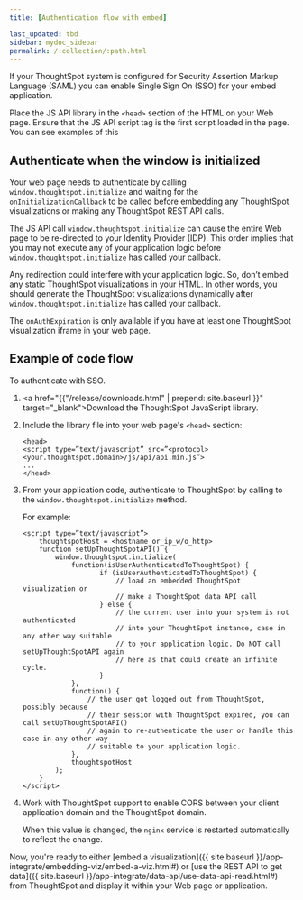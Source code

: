 ```yaml
---
title: [Authentication flow with embed]

last_updated: tbd
sidebar: mydoc_sidebar
permalink: /:collection/:path.html
---
```

If your ThoughtSpot system is configured for Security Assertion Markup Language
(SAML) you can enable Single Sign On (SSO) for your embed application.

Place the JS API library in the `<head>` section of the HTML on your Web page.
Ensure that the JS API script tag is the first script loaded in the page. You can see examples of this

## Authenticate when the window is initialized

Your web page needs to authenticate by calling `window.thoughtspot.initialize`
and waiting for the `onInitializationCallback` to be called before embedding any
ThoughtSpot visualizations or making any ThoughtSpot REST API calls.

The JS API call `window.thoughtspot.initialize` can cause the entire Web page to
be re-directed to your Identity Provider (IDP). This order implies that you may not
execute any of your application logic before `window.thoughtspot.initialize` has
called your callback.

Any redirection could interfere with your application logic. So, don’t embed any
static ThoughtSpot visualizations in your HTML. In other words, you should
generate the ThoughtSpot visualizations dynamically after
`window.thoughtspot.initialize` has called your callback.

The `onAuthExpiration` is only available if you have at least one ThoughtSpot
visualization iframe in your web page.


## Example of code flow

To authenticate with SSO.

1. <a href="{{"/release/downloads.html" | prepend: site.baseurl }}" target="_blank">Download</a> the ThoughtSpot JavaScript library.
2. Include the library file into your web page's `<head>` section:

    ```
    <head>
    <script type=”text/javascript” src=”<protocol><your.thoughtspot.domain>/js/api/api.min.js”>
    ...
    </head>
    ```

3. From your application code, authenticate to ThoughtSpot by calling to the `window.thoughtspot.initialize` method.

   For example:

    ```
    <script type=”text/javascript”>
        thoughtspotHost = <hostname_or_ip_w/o_http>
        function setUpThoughtSpotAPI() {
            window.thoughtspot.initialize(
                function(isUserAuthenticatedToThoughtSpot) {
                       if (isUserAuthenticatedToThoughtSpot) {
                           // load an embedded ThoughtSpot visualization or
                           // make a ThoughtSpot data API call
                       } else {
                           // the current user into your system is not authenticated
                           // into your ThoughtSpot instance, case in any other way suitable
                           // to your application logic. Do NOT call setUpThoughtSpotAPI again
                           // here as that could create an infinite cycle.
                       }
                },
                function() {
                    // the user got logged out from ThoughtSpot, possibly because
                    // their session with ThoughtSpot expired, you can call setUpThoughtSpotAPI()
                    // again to re-authenticate the user or handle this case in any other way
                    // suitable to your application logic.
                },
                thoughtspotHost
            );
        }
    </script>
    ```

4. Work with ThoughtSpot support to enable CORS between your client application domain and the ThoughtSpot domain.

   When this value is changed, the `nginx` service is restarted automatically to reflect the change.


Now, you're ready to either [embed a visualization]({{ site.baseurl
}}/app-integrate/embedding-viz/embed-a-viz.html#) or [use the REST API to get
data]({{ site.baseurl }}/app-integrate/data-api/use-data-api-read.html#) from
ThoughtSpot and display it within your Web page or application.

